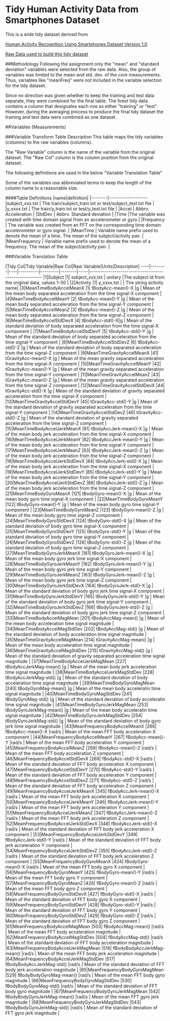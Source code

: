 # Tidy Human Activity Data from Smartphones Dataset
This is a wide tidy dataset derived from

[Human Activity Recognition Using Smartphones Dataset Version 1.0](http://archive.ics.uci.edu/ml/datasets/Human+Activity+Recognition+Using+Smartphones)

[Raw Data used to build this tidy dataset](https://d396qusza40orc.cloudfront.net/getdata%2Fprojectfiles%2FUCI%20HAR%20Dataset.zip)

##Methodology
Following the assignment only the "mean" and "standard deviation" variables were selected from the raw data.  Also, the group of variables was limited
to the mean and std. dev. of the core measurements.  Thus, variables like "meanFreq" were not included in the variable selection for the tidy dataset.
  
Since no direction was given whether to keep the training and test data separate, they were combined for the final table.  The firest tidy data contains a column that designates each row as either "training" or "test".  However, during the averaging process
to produce the final tidy dataset the training and test data were combined as one dataset.


##Variables (Measurements)

###Variable Transform Table Description
This table maps the tidy variables (columns) to the raw variables (columns).

The "Raw Variable" column is the name of the variable from the original dataset.  The "Raw Col" column is the column position 
from the original dataset.

The following definitions are used in the below "Variable Translation Table"

Some of the variables use abbreviated terms to keep the length of the column name to a reasonable size.

####Table Definitions
|name|definition|
|--------|-------------------
|subject_xxx.txt | The train/subject_train.txt or test/subject_test.txt file  |
|y_xxxx.txt | The train/y_train.txt or test/y_test.txt file  |
|Accel | Abbrv. Acceleration |
|StdDev | Abbrv. Standard deviation |
|Time |The variable was created with time domain signal from an accelerometer or gyro.|
|Frequency | The variable was created from an FFT on the corresponding time domain accelerometer or gyro signal. |
|MeanTime | Variable name prefix used to denote the mean of a time.  The mean of the subject/activity pair.   |
|MeanFrequency | Variable name prefix used to denote the mean of a frequency.  The mean of the subject/activity pair. |


###Variable Translation Table

|Tidy Col|Tidy Variable|Raw Col|Raw Variable|Units|Description|
----|--------|----|----------|---------|--------|-----|------------------------------------------------------
|1|Subject |1| subject_xxx.txt | unitary |The subject id from the original data, values 1-30 |
|2|Activity |1| y_xxxx.txt |  | The string activity name|
|3|MeanTimeBodyAccelMeanX |1| tBodyAcc-mean()-X |g | Mean of the mean body separated acceleration from the time signal-X component |
|4|MeanTimeBodyAccelMeanY |2| tBodyAcc-mean()-Y |g | Mean of the mean body separated acceleration from the time signal-Y component |
|5|MeanTimeBodyAccelMeanZ |3| tBodyAcc-mean()-Z |g | Mean of the mean body separated acceleration from the time signal-Z component |
|6|MeanTimeBodyAccelStdDevX |4| tBodyAcc-std()-X|g | Mean of the standard deviation of body separated acceleration from the time signal-X component |
|7|MeanTimeBodyAccelStdDevY |5| tBodyAcc-std()-Y |g | Mean of the standard deviation of body separated acceleration from the time signal-Y component |
|8|MeanTimeBodyAccelStdDevZ |6| tBodyAcc-std()-Z |g | Mean of the standard deviation of body separated acceleration from the time signal-Z component |
|9|MeanTimeGravityAccelMeanX |41| tGravityAcc-mean()-X |g | Mean of the mean gravity separated acceleration from the time signal-X component |
|10|MeanTimeGravityAccelMeanY |42| tGravityAcc-mean()-Y |g | Mean of the mean gravity separated acceleration from the time signal-Y component |
|11|MeanTimeGravityAccelMeanZ |43| tGravityAcc-mean()-Z |g | Mean of the mean gravity separated acceleration from the time signal-Z component |
|12|MeanTimeGravityAccelStdDevX |44| tGravityAcc-std()-X |g | Mean of the standard deviation of gravity separated acceleration from the time signal-X component |
|13|MeanTimeGravityAccelStdDevY |45| tGravityAcc-std()-Y |g | Mean of the standard deviation of gravity separated acceleration from the time signal-Y component |
|14|MeanTimeGravityAccelStdDevZ |46| tGravityAcc-std()-Z |g | Mean of the standard deviation of gravity separated acceleration from the time signal-Z component |
|15|MeanTimeBodyAccelJerkMeanX |81| tBodyAccJerk-mean()-X |g | Mean of the mean body jerk acceleration from the time signal-X component |
|16|MeanTimeBodyAccelJerkMeanY |82| tBodyAccJerk-mean()-Y |g | Mean of the mean body jerk acceleration from the time signal-Y component  |
|17|MeanTimeBodyAccelJerkMeanZ |83| tBodyAccJerk-mean()-Z |g | Mean of the mean body jerk acceleration from the time signal-Z component  |
|18|MeanTimeBodyAccelJerkStdDevX |84| tBodyAccJerk-std()-X |g | Mean of the mean body jerk acceleration from the time signal-X component  |
|19|MeanTimeBodyAccelJerkStdDevY |85| tBodyAccJerk-std()-Y |g | Mean of the mean body jerk acceleration from the time signal-Y component  |
|20|MeanTimeBodyAccelJerkStdDevZ |86| tBodyAccJerk-std()-Z |g | Mean of the mean body jerk acceleration from the time signal-Z component  |
|21|MeanTimeBodyGyroMeanX |121| tBodyGyro-mean()-X |g | Mean of the mean body gyro time signal-X component |
|22|MeanTimeBodyGyroMeanY |122| tBodyGyro-mean()-Y |g | Mean of the mean body gyro time signal-Y component |
|23|MeanTimeBodyGyroMeanZ |123| tBodyGyro-mean()-Z |g | Mean of the mean body gyro time signal-Z component |
|24|MeanTimeBodyGyroStdDevX |124| tBodyGyro-std()-X |g | Mean of the standard deviation of body gyro time signal-X component |
|25|MeanTimeBodyGyroStdDevY |125| tBodyGyro-std()-Y |g | Mean of the standard deviation of body gyro time signal-Y component |
|26|MeanTimeBodyGyroStdDevZ |126| tBodyGyro-std()-Z |g | Mean of the standard deviation of body gyro time signal-Z component |
|27|MeanTimeBodyGyroJerkMeanX |161| tBodyGyroJerk-mean()-X |g | Mean of the mean body gyro jerk time signal-X component |
|28|MeanTimeBodyGyroJerkMeanY |162| tBodyGyroJerk-mean()-Y |g | Mean of the mean body gyro jerk time signal-Y component |
|29|MeanTimeBodyGyroJerkMeanZ |163| tBodyGyroJerk-mean()-Z |g | Mean of the mean body gyro jerk time signal-Z component |
|30|MeanTimeBodyGyroJerkStdDevX |164| tBodyGyroJerk-std()-X |g | Mean of the standard deviation of body gyro jerk time signal-X component |
|31|MeanTimeBodyGyroJerkStdDevY |165| tBodyGyroJerk-std()-Y |g | Mean of the standard deviation of body gyro jerk time signal-Y component |
|32|MeanTimeBodyGyroJerkStdDevZ |166| tBodyGyroJerk-std()-Z |g | Mean of the standard deviation of body gyro jerk time signal-Z component |
|33|MeanTimeBodyAccelMagMean |201| tBodyAccMag-mean() |g | Mean of the mean body acceleration time signal magnitude |
|34|MeanTimeBodyAccelMagStdDev |202| tBodyAccMag-std() |g | Mean of the standard deviation of body acceleration time signal magnitude |
|35|MeanTimeGravityAccelMagMean |214| tGravityAccMag-mean() |g | Mean of the mean body acceleration time signal magnitude |
|36|MeanTimeGravityAccelMagStdDev |215| tGravityAccMag-std() |g | Mean of the standard deviation of gravity separated acceleration time signal magnitude  |
|37|MeanTimeBodyAccelJerkMagMean |227| tBodyAccJerkMag-mean() |g | Mean of the mean body jerk acceleration time signal magnitude  |
|38|MeanTimeBodyAccelJerkMagStdDev |228| tBodyAccJerkMag-std() |g | Mean of the standard deviation of body acceleration time signal magnitude  |
|39|MeanTimeBodyGyroMagMean |240| tBodyGyroMag-mean() |g | Mean of the mean body acceleratin time signal magnitude  |
|40|MeanTimeBodyGyroMagStdDev |241| tBodyGyroMag-std() |g | Mean of the standard deviation of body acceleratin time signal magnitude  |
|41|MeanTimeBodyGyroJerkMagMean |253| tBodyGyroJerkMag-mean() |g | Mean of the mean body acceleratin time signal magnitude  |
|42|MeanTimeBodyGyroJerkMagStdDev |254| tBodyGyroJerkMag-std() |g | Mean of the standard deviation of body gyro jerk time signal magnitude  |
|43|MeanFrequencyBodyAccelMeanX |266| fBodyAcc-mean()-X |rad/s | Mean of the mean FFT body acceleration X component |
|44|MeanFrequencyBodyAccelMeanY |267| fBodyAcc-mean()-Y |rad/s | Mean of the mean FFT body acceleration Y component  |
|45|MeanFrequencyBodyAccelMeanZ |268| fBodyAcc-mean()-Z |rad/s | Mean of the mean FFT body acceleration Z component  |
|46|MeanFrequencyBodyAccelStdDevX |269| fBodyAcc-std()-X |rad/s | Mean of the standard deviation of FFT body acceleration X component  |
|47|MeanFrequencyBodyAccelStdDevY |270| fBodyAcc-std()-Y |rad/s | Mean of the standard deviation of FFT body acceleration Y component  |
|48|MeanFrequencyBodyAccelStdDevZ |271| fBodyAcc-std()-Z |rad/s | Mean of the standard deviation of FFT body acceleration Z component  |
|49|MeanFrequencyBodyAccelJerkMeanX |345| fBodyAccJerk-mean()-X |rad/s | Mean of the mean FFT body jerk acceleration X component  |
|50|MeanFrequencyBodyAccelJerkMeanY |346| fBodyAccJerk-mean()-Y |rad/s | Mean of the mean FFT body jerk acceleration Y component  |
|51|MeanFrequencyBodyAccelJerkMeanZ |347| fBodyAccJerk-mean()-Z |rad/s | Mean of the mean FFT body jerk acceleration Z component  |
|52|MeanFrequencyBodyAccelJerkStdDevX |348| fBodyAccJerk-std()-X |rad/s | Mean of the standard deviation of FFT body jerk acceleration X component  |
|53|MeanFrequencyBodyAccelJerkStdDevY |349| fBodyAccJerk-std()-Y |rad/s | Mean of the standard deviation of FFT body jerk acceleration Y component  |
|54|MeanFrequencyBodyAccelJerkStdDevZ |350| fBodyAccJerk-std()-Z |rad/s | Mean of the standard deviation of FFT body jerk acceleration Z component  |
|55|MeanFrequencyBodyGyroMeanX |424| fBodyGyro-mean()-X |rad/s | Mean of the mean FFT body gyro X component  |
|56|MeanFrequencyBodyGyroMeanY |425| fBodyGyro-mean()-Y |rad/s | Mean of the mean FFT body gyro Y component  |
|57|MeanFrequencyBodyGyroMeanZ |426| fBodyGyro-mean()-Z |rad/s | Mean of the mean FFT body gyro Z component  |
|58|MeanFrequencyBodyGyroStdDevX |427| fBodyGyro-std()-X |rad/s | Mean of the standard deviation of FFT body gyro X component  |
|59|MeanFrequencyBodyGyroStdDevY |428| fBodyGyro-std()-Y |rad/s | Mean of the standard deviation of FFT body gyro Y component  |
|60|MeanFrequencyBodyGyroStdDevZ |429| fBodyGyro-std()-Z |rad/s | Mean of the standard deviation of FFT body gyro Z component  |
|61|MeanFrequencyBodyAccelMagMean |503| fBodyAccMag-mean() |rad/s | Mean of the mean FFT body acceleration magnitude  |
|62|MeanFrequencyBodyAccelMagStdDev |504| fBodyAccMag-std() |rad/s | Mean of the standard deviation of FFT body acceleration magnitude  |
|63|MeanFrequencyBodyAccelJerkMagMean |516| fBodyBodyAccJerkMag-mean() |rad/s | Mean of the mean FFT body jerk acceleration magnitude  |
|64|MeanFrequencyBodyAccelJerkMagStdDev |517| fBodyBodyAccJerkMag-std() |rad/s | Mean of the standard deviation of FFT body jerk acceleration magnitude  |
|65|MeanFrequencyBodyGyroMagMean |529| fBodyBodyGyroMag-mean() |rad/s | Mean of the mean FFT body gyro magnitude  |
|66|MeanFrequencyBodyGyroMagStdDev |530| fBodyBodyGyroMag-std() |rad/s | Mean of the standard deviation of FFT body gyro magnitude  |
|67|MeanFrequencyBodyGyroJerkMagMean |542| fBodyBodyGyroJerkMag-mean() |rad/s | Mean of the mean FFT gyro jerk magnitude  |
|68|MeanFrequencyBodyGyroJerkMagStdDev |543| fBodyBodyGyroJerkMag-std() |rad/s | Mean of the standard deviation of FFT gyro jerk magnitude |
 
